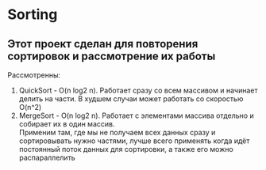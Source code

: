 # Sorting

## Этот проект сделан для повторения сортировок и рассмотрение их работы

Рассмотренны:
1. QuickSort - O(n log2 n). Работает сразу со всем массивом и начинает делить на части. В худшем случаи может работать со скоростью O(n^2)
2. MergeSort - O(n log2 n). Работает с элементами массива отдельно и собирает их в один массив. 
<br>Применим там, где мы не получаем всех данных сразу и сортировывать нужно частями, лучше всего применять когда идёт постоянный поток данных для сортировки, а также его можно распараллелить 
<br> 
